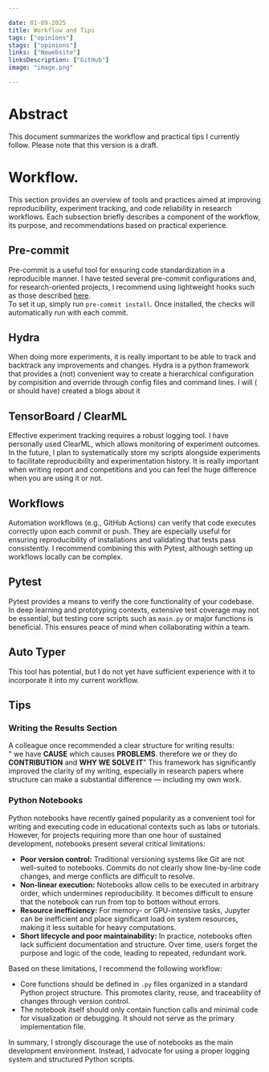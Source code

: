 ```yaml
---

date: 01-09-2025  
title: Workflow and Tips  
tags: ["opinions"]  
stags: ["opinions"]  
links: ["Nowebsite"]  
linksDescription: ["GitHub"]  
image: "image.png"  

---
```


# Abstract  
This document summarizes the workflow and practical tips I currently follow. Please note that this version is a draft.

# Workflow. 
This section provides an overview of tools and practices aimed at improving reproducibility, experiment tracking, and code reliability in research workflows. Each subsection briefly describes a component of the workflow, its purpose, and recommendations based on practical experience.

## Pre-commit  
Pre-commit is a useful tool for ensuring code standardization in a reproducible manner. I have tested several pre-commit configurations and, for research-oriented projects, I recommend using lightweight hooks such as those described [here](https://github.com/gardiens/research-project-template/blob/main/.pre-commit-config.yaml).  
To set it up, simply run `pre-commit install`. Once installed, the checks will automatically run with each commit.


## Hydra 
When doing more experiments, it is really important to be able to track and backtrack any improvements and changes. Hydra is a python framework that provides a (not) convenient way to create a hierarchical configuration by compisition and override through config files and command lines.  I will ( or should have) created a blogs about it

## TensorBoard / ClearML  
Effective experiment tracking requires a robust logging tool. I have personally used ClearML, which allows monitoring of experiment outcomes. In the future, I plan to systematically store my scripts alongside experiments to facilitate reproducibility and experimentation history. It is really important when writing report and competitions and you can feel the huge difference when you are using it or not.

## Workflows  
Automation workflows (e.g., GitHub Actions) can verify that code executes correctly upon each commit or push. They are especially useful for ensuring reproducibility of installations and validating that tests pass consistently. I recommend combining this with Pytest, although setting up workflows locally can be complex.

## Pytest  
Pytest provides a means to verify the core functionality of your codebase. In deep learning and prototyping contexts, extensive test coverage may not be essential, but testing core scripts such as `main.py` or major functions is beneficial. This ensures peace of mind when collaborating within a team.

## Auto Typer  
This tool has potential, but I do not yet have sufficient experience with it to incorporate it into my current workflow.


## Tips
### Writing the Results Section  
A colleague once recommended a clear structure for writing results:  
" we have **CAUSE** which causes **PROBLEMS**. therefore we or they do **CONTRIBUTION**  and **WHY WE SOLVE IT**"
This framework has significantly improved the clarity of my writing, especially in research papers where structure can make a substantial difference — including my own work.

### Python Notebooks  
Python notebooks have recently gained popularity as a convenient tool for writing and executing code in educational contexts such as labs or tutorials. However, for projects requiring more than one hour of sustained development, notebooks present several critical limitations:

- **Poor version control:** Traditional versioning systems like Git are not well-suited to notebooks. Commits do not clearly show line-by-line code changes, and merge conflicts are difficult to resolve.
- **Non-linear execution:** Notebooks allow cells to be executed in arbitrary order, which undermines reproducibility. It becomes difficult to ensure that the notebook can run from top to bottom without errors.
- **Resource inefficiency:** For memory- or GPU-intensive tasks, Jupyter can be inefficient and place significant load on system resources, making it less suitable for heavy computations.
- **Short lifecycle and poor maintainability:** In practice, notebooks often lack sufficient documentation and structure. Over time, users forget the purpose and logic of the code, leading to repeated, redundant work.

Based on these limitations, I recommend the following workflow:

- Core functions should be defined in `.py` files organized in a standard Python project structure. This promotes clarity, reuse, and traceability of changes through version control.
- The notebook itself should only contain function calls and minimal code for visualization or debugging. It should not serve as the primary implementation file.

In summary, I strongly discourage the use of notebooks as the main development environment. Instead, I advocate for using a proper logging system and structured Python scripts.